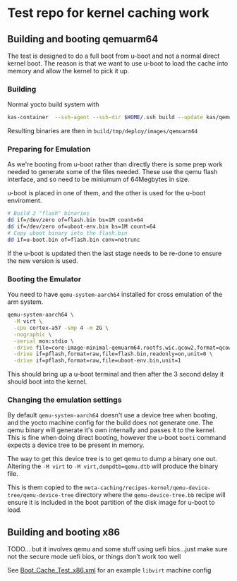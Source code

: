 # Test repo for kernel caching work

## Building and booting qemuarm64

The test is designed to do a full boot from u-boot and not a normal direct kernel boot. The reason is that we want to use u-boot to load the cache into memory and allow the kernel to pick it up.

### Building

Normal yocto build system with

```bash
kas-container  --ssh-agent --ssh-dir $HOME/.ssh build --update kas/qemu-arm.yml 
```

Resulting binaries are then in `build/tmp/deploy/images/qemuarm64`

### Preparing for Emulation

As we're booting from u-boot rather than directly there is some prep work needed to generate some of the files needed. These use the qemu flash interface, and so need to be miniumum of 64Megbytes in size.

u-boot is placed in one of them, and the other is used for the u-boot enviroment.

```bash
# Build 2 "flash" binaries
dd if=/dev/zero of=flash.bin bs=1M count=64
dd if=/dev/zero of=uboot-env.bin bs=1M count=64
# Copy uboot binary into the flash.bin
dd if=u-boot.bin of=flash.bin conv=notrunc
```

If the u-boot is updated then the last stage needs to be re-done to ensure the new version is used.

### Booting the Emulator

You need to have `qemu-system-aarch64` installed for cross emulation of the arm system.

```bash
qemu-system-aarch64 \
  -M virt \
  -cpu cortex-a57 -smp 4 -m 2G \
  -nographic \
  -serial mon:stdio \
  -drive file=core-image-minimal-qemuarm64.rootfs.wic.qcow2,format=qcow2,if=virtio \
  -drive if=pflash,format=raw,file=flash.bin,readonly=on,unit=0 \
  -drive if=pflash,format=raw,file=uboot-env.bin,unit=1 
```

This should bring up a u-boot terminal and then after the 3 second delay it should boot into the kernel.

### Changing the emulation settings

By default `qemu-system-aarch64` doesn't use a device tree when booting, and the yocto machine config for the build does not generate one. The qemu binary will generate it's own internally and passes it to the kernel. This is fine when doing direct booting, however the u-boot `booti` command expects a device tree to be present in memory.

The way to get this device tree is to get qemu to dump a binary one out. Altering the `-M virt` to `-M virt,dumpdtb=qemu.dtb` will produce the binary file.

This is them copied to the `meta-caching/recipes-kernel/qemu-device-tree/qemu-device-tree` directory where the `qemu-device-tree.bb` recipe will ensure it is included in the boot partition of the disk image for u-boot to load.

## Building and booting x86

TODO... but it involves qemu and some stuff using uefi bios...just make sure not the secure mode uefi bios, or things don't work too well

See [Boot_Cache_Test_x86.xml](./Boot_Cache_Test_x86.xml) for an example `libvirt` machine config

